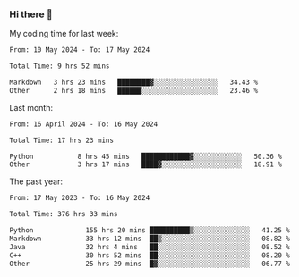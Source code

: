 ### Hi there 👋

My coding time for last week:

<!--START_SECTION:week-->

```txt
From: 10 May 2024 - To: 17 May 2024

Total Time: 9 hrs 52 mins

Markdown   3 hrs 23 mins   ████████▓░░░░░░░░░░░░░░░░   34.43 %
Other      2 hrs 18 mins   ██████░░░░░░░░░░░░░░░░░░░   23.46 %
```

<!--END_SECTION:week-->

Last month:

<!--START_SECTION:month-->

```txt
From: 16 April 2024 - To: 16 May 2024

Total Time: 17 hrs 23 mins

Python           8 hrs 45 mins   ████████████▓░░░░░░░░░░░░   50.36 %
Other            3 hrs 17 mins   ████▓░░░░░░░░░░░░░░░░░░░░   18.91 %
```

<!--END_SECTION:month-->

The past year:

<!--START_SECTION:year-->

```txt
From: 17 May 2023 - To: 16 May 2024

Total Time: 376 hrs 33 mins

Python             155 hrs 20 mins ██████████▒░░░░░░░░░░░░░░   41.25 %
Markdown           33 hrs 12 mins  ██▒░░░░░░░░░░░░░░░░░░░░░░   08.82 %
Java               32 hrs 4 mins   ██░░░░░░░░░░░░░░░░░░░░░░░   08.52 %
C++                30 hrs 52 mins  ██░░░░░░░░░░░░░░░░░░░░░░░   08.20 %
Other              25 hrs 29 mins  █▓░░░░░░░░░░░░░░░░░░░░░░░   06.77 %
```

<!--END_SECTION:year-->
